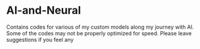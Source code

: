 # AI-and-Neural
Contains codes for various of my custom models along my journey with AI. Some of the codes may not be properly optimized for speed. Please leave suggestions if you feel any
